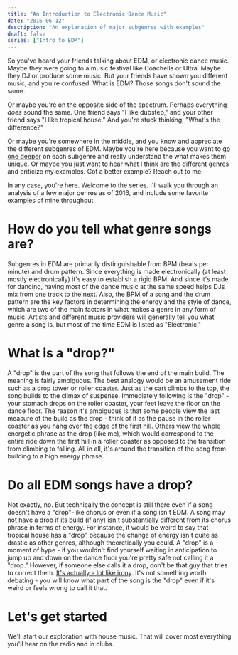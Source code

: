 ```yaml
---
title: "An Introduction to Electronic Dance Music"
date: "2016-06-12"
description: "An explanation of major subgenres with examples"
draft: false
series: ["Intro to EDM"]
---
```


So you've heard your friends talking about EDM, or electronic dance music. Maybe they were going to a music festival like Coachella or Ultra. Maybe they DJ or produce some music. But your friends have shown you different music, and you're confused. What is EDM? Those songs don't sound the same.

Or maybe you're on the opposite side of the spectrum. Perhaps everything _does_ sound the same. One friend says "I like dubstep," and your other friend says "I like tropical house." And you're stuck thinking, "What's the difference?"

Or maybe you're somewhere in the middle, and you know and appreciate the different subgenres of EDM. Maybe you're here because you want to [go one deeper](https://www.youtube.com/watch?v=5l-PjIqPOBw) on each subgenre and really understand the what makes them unique. Or maybe you just want to hear what I think are the different genres and criticize my examples. Got a better example? Reach out to me.

In any case, you're here. Welcome to the series. I'll walk you through an analysis of a few major genres as of 2016, and include some favorite examples of mine throughout.

# How do you tell what genre songs are?

Subgenres in EDM are primarily distinguishable from BPM (beats per minute) and drum pattern. Since everything is made electronically (at least mostly electronically) it's easy to establish a rigid BPM. And since it's made for dancing, having most of the dance music at the same speed helps DJs mix from one track to the next. Also, the BPM of a song and the drum pattern are the key factors in determining the energy and the style of dance, which are two of the main factors in what makes a genre in any form of music. Artists and different music providers will generally tell you what genre a song is, but most of the time EDM is listed as "Electronic."

# What is a "drop?"

A "drop" is the part of the song that follows the end of the main build. The meaning is fairly ambiguous. The best analogy would be an amusement ride such as a drop tower or roller coaster. Just as the cart climbs to the top, the song builds to the climax of suspense. Immediately following is the "drop" - your stomach drops on the roller coaster, your feet leave the floor on the dance floor. The reason it's ambiguous is that some people view the last measure of the build as the drop - think of it as the pause in the roller coaster as you hang over the edge of the first hill. Others view the whole energetic phrase as the drop (like me), which would correspond to the entire ride down the first hill in a roller coaster as opposed to the transition from climbing to falling. All in all, it's around the transition of the song from building to a high energy phrase.

# Do all EDM songs have a drop?

Not exactly, no. But technically the concept is still there even if a song doesn't have a "drop"-like chorus or even if a song isn't EDM. A song may not have a drop if its build (if any) isn't substantially different from its chorus phrase in terms of energy. For instance, it would be weird to say that tropical house has a "drop" because the change of energy isn't quite as drastic as other genres, although theoretically you could. A "drop" is a moment of hype - if you wouldn't find yourself waiting in anticipation to jump up and down on the dance floor you're pretty safe not calling it a "drop." However, if someone else calls it a drop, don't be that guy that tries to correct them. [It's actually a lot like irony](http://theoatmeal.com/comics/irony). It's not something worth debating - you will know what part of the song is the "drop" even if it's weird or feels wrong to call it that.

# Let's get started

We'll start our exploration with house music. That will cover most everything you'll hear on the radio and in clubs.